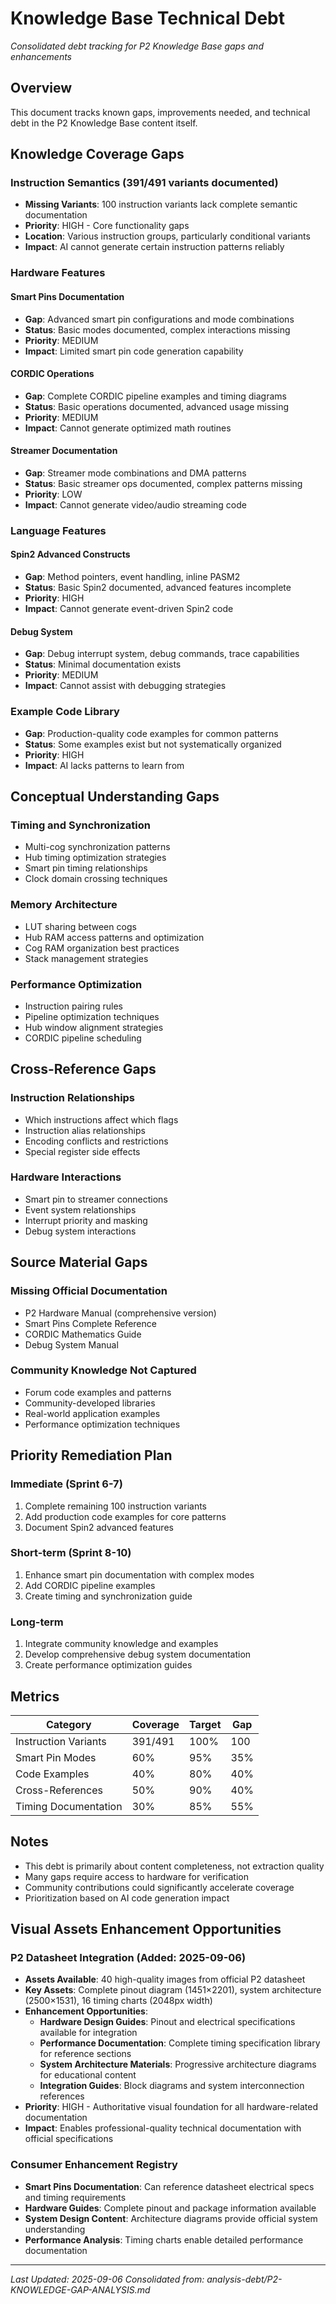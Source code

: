 # Knowledge Base Technical Debt

*Consolidated debt tracking for P2 Knowledge Base gaps and enhancements*

## Overview

This document tracks known gaps, improvements needed, and technical debt in the P2 Knowledge Base content itself.

## Knowledge Coverage Gaps

### Instruction Semantics (391/491 variants documented)
- **Missing Variants**: 100 instruction variants lack complete semantic documentation
- **Priority**: HIGH - Core functionality gaps
- **Location**: Various instruction groups, particularly conditional variants
- **Impact**: AI cannot generate certain instruction patterns reliably

### Hardware Features

#### Smart Pins Documentation
- **Gap**: Advanced smart pin configurations and mode combinations
- **Status**: Basic modes documented, complex interactions missing
- **Priority**: MEDIUM
- **Impact**: Limited smart pin code generation capability

#### CORDIC Operations
- **Gap**: Complete CORDIC pipeline examples and timing diagrams
- **Status**: Basic operations documented, advanced usage missing
- **Priority**: MEDIUM
- **Impact**: Cannot generate optimized math routines

#### Streamer Documentation
- **Gap**: Streamer mode combinations and DMA patterns
- **Status**: Basic streamer ops documented, complex patterns missing
- **Priority**: LOW
- **Impact**: Cannot generate video/audio streaming code

### Language Features

#### Spin2 Advanced Constructs
- **Gap**: Method pointers, event handling, inline PASM2
- **Status**: Basic Spin2 documented, advanced features incomplete
- **Priority**: HIGH
- **Impact**: Cannot generate event-driven Spin2 code

#### Debug System
- **Gap**: Debug interrupt system, debug commands, trace capabilities
- **Status**: Minimal documentation exists
- **Priority**: MEDIUM
- **Impact**: Cannot assist with debugging strategies

### Example Code Library
- **Gap**: Production-quality code examples for common patterns
- **Status**: Some examples exist but not systematically organized
- **Priority**: HIGH
- **Impact**: AI lacks patterns to learn from

## Conceptual Understanding Gaps

### Timing and Synchronization
- Multi-cog synchronization patterns
- Hub timing optimization strategies
- Smart pin timing relationships
- Clock domain crossing techniques

### Memory Architecture
- LUT sharing between cogs
- Hub RAM access patterns and optimization
- Cog RAM organization best practices
- Stack management strategies

### Performance Optimization
- Instruction pairing rules
- Pipeline optimization techniques
- Hub window alignment strategies
- CORDIC pipeline scheduling

## Cross-Reference Gaps

### Instruction Relationships
- Which instructions affect which flags
- Instruction alias relationships
- Encoding conflicts and restrictions
- Special register side effects

### Hardware Interactions
- Smart pin to streamer connections
- Event system relationships
- Interrupt priority and masking
- Debug system interactions

## Source Material Gaps

### Missing Official Documentation
- P2 Hardware Manual (comprehensive version)
- Smart Pins Complete Reference
- CORDIC Mathematics Guide
- Debug System Manual

### Community Knowledge Not Captured
- Forum code examples and patterns
- Community-developed libraries
- Real-world application examples
- Performance optimization techniques

## Priority Remediation Plan

### Immediate (Sprint 6-7)
1. Complete remaining 100 instruction variants
2. Add production code examples for core patterns
3. Document Spin2 advanced features

### Short-term (Sprint 8-10)
1. Enhance smart pin documentation with complex modes
2. Add CORDIC pipeline examples
3. Create timing and synchronization guide

### Long-term
1. Integrate community knowledge and examples
2. Develop comprehensive debug system documentation
3. Create performance optimization guides

## Metrics

| Category | Coverage | Target | Gap |
|----------|----------|--------|-----|
| Instruction Variants | 391/491 | 100% | 100 |
| Smart Pin Modes | 60% | 95% | 35% |
| Code Examples | 40% | 80% | 40% |
| Cross-References | 50% | 90% | 40% |
| Timing Documentation | 30% | 85% | 55% |

## Notes

- This debt is primarily about content completeness, not extraction quality
- Many gaps require access to hardware for verification
- Community contributions could significantly accelerate coverage
- Prioritization based on AI code generation impact

## Visual Assets Enhancement Opportunities

### P2 Datasheet Integration (Added: 2025-09-06)
- **Assets Available**: 40 high-quality images from official P2 datasheet
- **Key Assets**: Complete pinout diagram (1451×2201), system architecture (2500×1531), 16 timing charts (2048px width)
- **Enhancement Opportunities**:
  - **Hardware Design Guides**: Pinout and electrical specifications available for integration
  - **Performance Documentation**: Complete timing specification library for reference sections
  - **System Architecture Materials**: Progressive architecture diagrams for educational content
  - **Integration Guides**: Block diagrams and system interconnection references
- **Priority**: HIGH - Authoritative visual foundation for all hardware-related documentation
- **Impact**: Enables professional-quality technical documentation with official specifications

### Consumer Enhancement Registry
- **Smart Pins Documentation**: Can reference datasheet electrical specs and timing requirements
- **Hardware Guides**: Complete pinout and package information available
- **System Design Content**: Architecture diagrams provide official system understanding
- **Performance Analysis**: Timing charts enable detailed performance documentation

---
*Last Updated: 2025-09-06*
*Consolidated from: analysis-debt/P2-KNOWLEDGE-GAP-ANALYSIS.md*